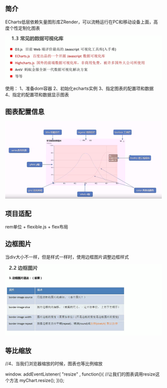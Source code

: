 ## 简介

ECharts低层依赖矢量图形库ZRender，可以流畅运行在PC和移动设备上面，高度个性定制化图表

![](.\images\img\Snipaste_2024-04-08_15-00-44.png)

使用：
1、准备dom容器
2、初始化echarts实例
3、指定图表的配置项和数据
4、指定的配置项和数据显示图表

## 图表配置信息

![](.\images\img\Snipaste_2024-04-10_09-19-22.png)

## 项目适配

rem单位    +  flexible.js     +    flex布局

## 边框图片

当div大小不一样，但是样式一样时，使用边框图片调整边框样式

![](.\images\img\Snipaste_2024-04-08_20-43-03.png)


## 等比缩放

//4、当我们浏览器缩放的时候，图表也等比例缩放

window. addEventListener( "resize" , function(){
	//让我们的图表调用resize这个方法
	myChart.resize();
})();
